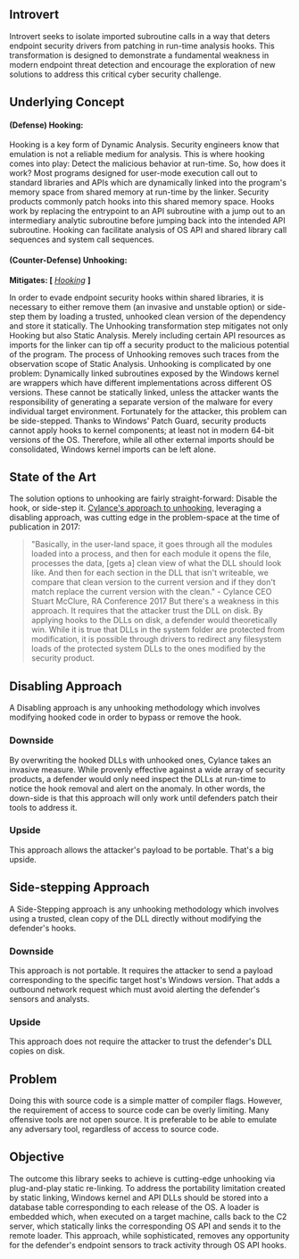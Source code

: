 ## Introvert

Introvert seeks to isolate imported subroutine calls in a way that deters endpoint security drivers from patching in run-time analysis hooks. This transformation is designed to demonstrate a fundamental weakness in modern endpoint threat detection and encourage the exploration of new solutions to address this critical cyber security challenge.

## Underlying Concept


#### **(Defense) Hooking:**

Hooking is a key form of Dynamic Analysis. Security engineers know that emulation is not a reliable medium for analysis. This is where hooking comes into play: Detect the malicious behavior at run-time. So, how does it work? Most programs designed for user-mode execution call out to standard libraries and APIs which are dynamically linked into the program's memory space from shared memory at run-time by the linker. Security products commonly patch hooks into this shared memory space. Hooks work by replacing the entrypoint to an API subroutine with a jump out to an intermediary analytic subroutine before jumping back into the intended API subroutine. Hooking can facilitate analysis of OS API and shared library call sequences and system call sequences.

#### **(Counter-Defense) Unhooking:** 
**Mitigates: \[** [_Hooking_](https://github.com/jt0dd/phantom-v/blob/main/README.md#defense-hooking) **\]**

In order to evade endpoint security hooks within shared libraries, it is necessary to either remove them (an invasive and unstable option) or side-step them by loading a trusted, unhooked clean version of the dependency and store it statically. The Unhooking transformation step mitigates not only Hooking but also Static Analysis. Merely including certain API resources as imports for the linker can tip off a security product to the malicious potential of the program. The process of Unhooking removes such traces from the observation scope of Static Analysis. Unhooking is complicated by one problem: Dynamically linked subroutines exposed by the Windows kernel are wrappers which have different implementations across different OS versions. These cannot be statically linked, unless the attacker wants the responsibility of generating a separate version of the malware for every individual target environment. Fortunately for the attacker, this problem can be side-stepped. Thanks to Windows' Patch Guard, security products cannot apply hooks to kernel components; at least not in modern 64-bit versions of the OS. Therefore, while all other external imports should be consolidated, Windows kernel imports can be left alone.

## State of the Art

The solution options to unhooking are fairly straight-forward: Disable the hook, or side-step it. [Cylance's approach to unhooking](https://blogs.blackberry.com/en/2017/02/universal-unhooking-blinding-security-software), leveraging a disabling approach, was cutting edge in the problem-space at the time of publication in 2017:

> "Basically, in the user-land space, it goes through all the modules loaded into a process, and then for each module it opens the file, processes the data, [gets a] clean view of what the DLL should look like. And then for each section in the DLL that isn't writeable, we compare that clean version to the current version and if they don't match replace the current version with the clean." - Cylance CEO  Stuart McClure, RA Conference 2017
But there's a weakness in this approach. It requires that the attacker trust the DLL on disk. By applying hooks to the DLLs on disk, a defender would theoretically win. While it is true that DLLs in the system folder are protected from modification, it is possible through drivers to redirect any filesystem loads of the protected system DLLs to the ones modified by the security product.

## Disabling Approach

A Disabling approach is any unhooking methodology which involves modifying hooked code in order to bypass or remove the hook.

### Downside

By overwriting the hooked DLLs with unhooked ones, Cylance takes an invasive measure. While provenly effective against a wide array of security products, a defender would only need inspect the DLLs at run-time to notice the hook removal and alert on the anomaly. In other words, the down-side is that this approach will only work until defenders patch their tools to address it.

### Upside

This approach allows the attacker's payload to be portable. That's a big upside.

## Side-stepping Approach

A Side-Stepping approach is any unhooking methodology which involves using a trusted, clean copy of the DLL directly without modifying the defender's hooks.

### Downside

This approach is not portable. It requires the attacker to send a payload corresponding to the specific target host's Windows version. That adds a outbound network request which must avoid alerting the defender's sensors and analysts.

### Upside

This approach does not require the attacker to trust the defender's DLL copies on disk.


## Problem

Doing this with source code is a simple matter of compiler flags. However, the requirement of access to source code can be overly limiting. Many offensive tools are not open source. It is preferable to be able to emulate any adversary tool, regardless of access to source code.

## Objective

The outcome this library seeks to achieve is cutting-edge unhooking via plug-and-play static re-linking. To address the portability limitation created by static linking, Windows kernel and API DLLs should be stored into a database table corresponding to each release of the OS. A loader is embedded which, when executed on a target machine, calls back to the C2 server, which statically links the corresponding OS API and sends it to the remote loader. This approach, while sophisticated, removes any opportunity for the defender's endpoint sensors to track activity through OS API hooks.
